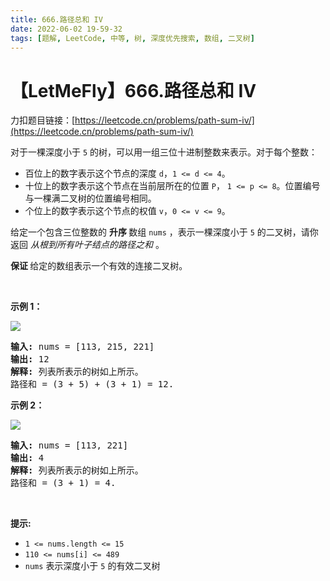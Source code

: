 ```yaml
---
title: 666.路径总和 IV
date: 2022-06-02 19-59-32
tags: [题解, LeetCode, 中等, 树, 深度优先搜索, 数组, 二叉树]
---
```


# 【LetMeFly】666.路径总和 IV

力扣题目链接：[https://leetcode.cn/problems/path-sum-iv/](https://leetcode.cn/problems/path-sum-iv/)

<p>对于一棵深度小于&nbsp;<code>5</code>&nbsp;的树，可以用一组三位十进制整数来表示。对于每个整数：</p>

<ul>
	<li>百位上的数字表示这个节点的深度 <code>d</code>，<code>1 &lt;= d&nbsp;&lt;= 4</code>。</li>
	<li>十位上的数字表示这个节点在当前层所在的位置 <code>P</code>， <code>1 &lt;= p&nbsp;&lt;= 8</code>。位置编号与一棵满二叉树的位置编号相同。</li>
	<li>个位上的数字表示这个节点的权值 <code>v</code>，<code>0 &lt;= v&nbsp;&lt;= 9</code>。</li>
</ul>

<p>给定一个包含三位整数的&nbsp;<strong>升序&nbsp;</strong>数组&nbsp;<code>nums</code>&nbsp;，表示一棵深度小于 <code>5</code> 的二叉树，请你返回 <em>从根到所有叶子结点的路径之和&nbsp;</em>。</p>

<p><strong>保证&nbsp;</strong>给定的数组表示一个有效的连接二叉树。</p>

<p>&nbsp;</p>

<p><strong>示例 1：</strong></p>

<p><img src="https://assets.leetcode.com/uploads/2021/04/30/pathsum4-1-tree.jpg" /></p>

<pre>
<strong>输入:</strong> nums = [113, 215, 221]
<strong>输出:</strong> 12
<strong>解释:</strong> 列表所表示的树如上所示。
路径和 = (3 + 5) + (3 + 1) = 12.
</pre>

<p><strong>示例 2：</strong></p>

<p><img src="https://assets.leetcode.com/uploads/2021/04/30/pathsum4-2-tree.jpg" /></p>

<pre>
<strong>输入:</strong> nums = [113, 221]
<strong>输出:</strong> 4
<strong>解释:</strong> 列表所表示的树如上所示。
路径和 = (3 + 1) = 4.
</pre>

<p>&nbsp;</p>

<p><strong>提示:</strong></p>

<ul>
	<li><code>1 &lt;= nums.length &lt;= 15</code></li>
	<li><code>110 &lt;= nums[i] &lt;= 489</code></li>
	<li><code>nums</code>&nbsp;表示深度小于&nbsp;<code>5</code> 的有效二叉树</li>
</ul>


    